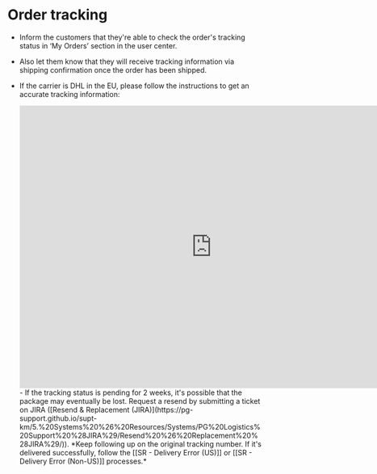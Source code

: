 # Order tracking
-   Inform the customers that they're able to check the order's tracking status in ‘My Orders’ section in the user center.

-   Also let them know that they will receive tracking information via shipping confirmation once the order has been shipped.

- If the carrier is DHL in the EU, please follow the instructions to get an accurate tracking information:
  <iframe src="https://docs.google.com/presentation/d/e/2PACX-1vSQP-8Uxo8NkqJhOYxP83uQBoYmI8DfljoOccaAKuL2jTKQ4OzQGCxeTqW63VzRUxE9QgbNrXCEFKGk/embed?start=false&loop=false" frameborder="0" width="760" height="560" allowfullscreen="true" mozallowfullscreen="true" webkitallowfullscreen="true"></iframe>
  - If the tracking status is pending for 2 weeks, it's possible that the package may eventually be lost. Request a resend by submitting a ticket on JIRA ([Resend & Replacement (JIRA)](https://pg-support.github.io/supt-km/5.%20Systems%20%26%20Resources/Systems/PG%20Logistics%20Support%20%28JIRA%29/Resend%20%26%20Replacement%20%28JIRA%29/)). 
   *Keep following up on the original tracking number. If it's delivered successfully, follow the [[SR - Delivery Error (US)]]  or [[SR - Delivery Error (Non-US)]] processes.*
  